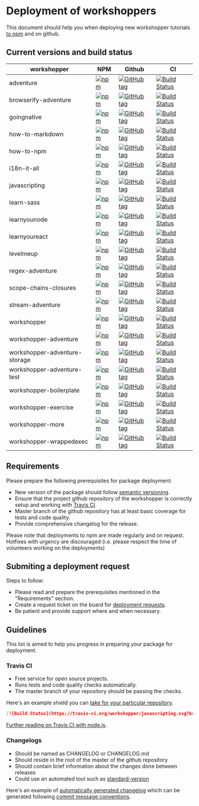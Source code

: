 # Deployment of workshoppers

This document should help you when deploying new workshopper tutorials [to npm](https://www.npmjs.com/org/workshopper) and on github.

## Current versions and build status

workshopper | NPM | Github | CI |
------------| --- | ------ | -- |
adventure   | [![npm](https://img.shields.io/npm/v/adventure.svg)](https://www.npmjs.com/package/adventure) | [![GitHub tag](https://img.shields.io/github/tag/workshopper/adventure.svg)](https://github.com/workshopper/adventure) | [![Build Status](https://travis-ci.org/workshopper/adventure.svg?branch=master)](https://travis-ci.org/workshopper/adventure)
browserify-adventure | [![npm](https://img.shields.io/npm/v/browserify-adventure.svg)](https://www.npmjs.com/package/browserify-adventure) | [![GitHub tag](https://img.shields.io/github/tag/workshopper/browserify-adventure.svg)](https://github.com/workshopper/browserify-adventure) | [![Build Status](https://travis-ci.org/workshopper/browserify-adventure.svg?branch=master)](https://travis-ci.org/workshopper/browserify-adventure)
goingnative | [![npm](https://img.shields.io/npm/v/goingnative.svg)](https://www.npmjs.com/package/goingnative) | [![GitHub tag](https://img.shields.io/github/tag/workshopper/goingnative.svg)](https://github.com/workshopper/goingnative) | [![Build Status](https://travis-ci.org/workshopper/goingnative.svg?branch=master)](https://travis-ci.org/workshopper/goingnative)
how-to-markdown | [![npm](https://img.shields.io/npm/v/how-to-markdown.svg)](https://www.npmjs.com/package/how-to-markdown) | [![GitHub tag](https://img.shields.io/github/tag/workshopper/how-to-markdown.svg)](https://github.com/workshopper/how-to-markdown) | [![Build Status](https://travis-ci.org/workshopper/how-to-markdown.svg?branch=master)](https://travis-ci.org/workshopper/how-to-markdown)
how-to-npm | [![npm](https://img.shields.io/npm/v/how-to-npm.svg)](https://www.npmjs.com/package/how-to-npm) | [![GitHub tag](https://img.shields.io/github/tag/workshopper/how-to-npm.svg)](https://github.com/workshopper/how-to-npm) | [![Build Status](https://travis-ci.org/workshopper/how-to-npm.svg?branch=master)](https://travis-ci.org/workshopper/how-to-npm)
i18n-it-all | [![npm](https://img.shields.io/npm/v/i18n-it-all.svg)](https://www.npmjs.com/package/i18n-it-all) | [![GitHub tag](https://img.shields.io/github/tag/workshopper/i18n-it-all.svg)](https://github.com/workshopper/i18n-it-all) | [![Build Status](https://travis-ci.org/workshopper/i18n-it-all.svg?branch=master)](https://travis-ci.org/workshopper/i18n-it-all)
javascripting | [![npm](https://img.shields.io/npm/v/javascripting.svg)](https://www.npmjs.com/package/javascripting) | [![GitHub tag](https://img.shields.io/github/tag/workshopper/javascripting.svg)](https://github.com/workshopper/javascripting) | [![Build Status](https://travis-ci.org/workshopper/javascripting.svg?branch=master)](https://travis-ci.org/workshopper/javascripting)
learn-sass | [![npm](https://img.shields.io/npm/v/learn-sass.svg)](https://www.npmjs.com/package/learn-sass) | [![GitHub tag](https://img.shields.io/github/tag/workshopper/learn-sass.svg)](https://github.com/workshopper/learn-sass) | [![Build Status](https://travis-ci.org/workshopper/learn-sass.svg?branch=master)](https://travis-ci.org/workshopper/learn-sass)
learnyounode | [![npm](https://img.shields.io/npm/v/learnyounode.svg)](https://www.npmjs.com/package/learnyounode) | [![GitHub tag](https://img.shields.io/github/tag/workshopper/learnyounode.svg)](https://github.com/workshopper/learnyounode) | [![Build Status](https://travis-ci.org/workshopper/learnyounode.svg?branch=master)](https://travis-ci.org/workshopper/learnyounode)
learnyoureact | [![npm](https://img.shields.io/npm/v/learnyoureact.svg)](https://www.npmjs.com/package/learnyoureact) | [![GitHub tag](https://img.shields.io/github/tag/workshopper/learnyoureact.svg)](https://github.com/workshopper/learnyoureact) | [![Build Status](https://travis-ci.org/workshopper/learnyoureact.svg?branch=master)](https://travis-ci.org/workshopper/learnyoureact)
levelmeup | [![npm](https://img.shields.io/npm/v/levelmeup.svg)](https://www.npmjs.com/package/levelmeup) | [![GitHub tag](https://img.shields.io/github/tag/workshopper/levelmeup.svg)](https://github.com/workshopper/levelmeup) | [![Build Status](https://travis-ci.org/workshopper/levelmeup.svg?branch=master)](https://travis-ci.org/workshopper/levelmeup)
regex-adventure | [![npm](https://img.shields.io/npm/v/regex-adventure.svg)](https://www.npmjs.com/package/regex-adventure) | [![GitHub tag](https://img.shields.io/github/tag/workshopper/regex-adventure.svg)](https://github.com/workshopper/regex-adventure) | [![Build Status](https://travis-ci.org/workshopper/regex-adventure.svg?branch=master)](https://travis-ci.org/workshopper/regex-adventure)
scope-chains-closures | [![npm](https://img.shields.io/npm/v/scope-chains-closures.svg)](https://www.npmjs.com/package/scope-chains-closures) | [![GitHub tag](https://img.shields.io/github/tag/workshopper/scope-chains-closures.svg)](https://github.com/workshopper/scope-chains-closures) | [![Build Status](https://travis-ci.org/workshopper/scope-chains-closures.svg?branch=master)](https://travis-ci.org/workshopper/scope-chains-closures)
stream-adventure | [![npm](https://img.shields.io/npm/v/stream-adventure.svg)](https://www.npmjs.com/package/stream-adventure) | [![GitHub tag](https://img.shields.io/github/tag/workshopper/stream-adventure.svg)](https://github.com/workshopper/stream-adventure) | [![Build Status](https://travis-ci.org/workshopper/stream-adventure.svg?branch=master)](https://travis-ci.org/workshopper/stream-adventure)
workshopper | [![npm](https://img.shields.io/npm/v/workshopper.svg)](https://www.npmjs.com/package/workshopper) | [![GitHub tag](https://img.shields.io/github/tag/workshopper/workshopper.svg)](https://github.com/workshopper/workshopper) | [![Build Status](https://travis-ci.org/workshopper/workshopper.svg?branch=master)](https://travis-ci.org/workshopper/workshopper)
workshopper-adventure | [![npm](https://img.shields.io/npm/v/workshopper-adventure.svg)](https://www.npmjs.com/package/workshopper-adventure) | [![GitHub tag](https://img.shields.io/github/tag/workshopper/workshopper-adventure.svg)](https://github.com/workshopper/workshopper-adventure) | [![Build Status](https://travis-ci.org/workshopper/workshopper-adventure.svg?branch=master)](https://travis-ci.org/workshopper/workshopper-adventure)
workshopper-adventure-storage | [![npm](https://img.shields.io/npm/v/workshopper-adventure-storage.svg)](https://www.npmjs.com/package/workshopper-adventure-storage) | [![GitHub tag](https://img.shields.io/github/tag/workshopper/workshopper-adventure-storage.svg)](https://github.com/workshopper/workshopper-adventure-storage) | [![Build Status](https://travis-ci.org/workshopper/workshopper-adventure-storage.svg?branch=master)](https://travis-ci.org/workshopper/workshopper-adventure-storage)
workshopper-adventure-test | [![npm](https://img.shields.io/npm/v/workshopper-adventure-test.svg)](https://www.npmjs.com/package/workshopper-adventure-test) | [![GitHub tag](https://img.shields.io/github/tag/workshopper/workshopper-adventure-test.svg)](https://github.com/workshopper/workshopper-adventure-test) | [![Build Status](https://travis-ci.org/workshopper/workshopper-adventure-test.svg?branch=master)](https://travis-ci.org/workshopper/workshopper-adventure-test)
workshopper-boilerplate | [![npm](https://img.shields.io/npm/v/workshopper-boilerplate.svg)](https://www.npmjs.com/package/workshopper-boilerplate) | [![GitHub tag](https://img.shields.io/github/tag/workshopper/workshopper-boilerplate.svg)](https://github.com/workshopper/workshopper-boilerplate) | [![Build Status](https://travis-ci.org/workshopper/workshopper-boilerplate.svg?branch=master)](https://travis-ci.org/workshopper/workshopper-boilerplate)
workshopper-exercise | [![npm](https://img.shields.io/npm/v/workshopper-exercise.svg)](https://www.npmjs.com/package/workshopper-exercise) | [![GitHub tag](https://img.shields.io/github/tag/workshopper/workshopper-exercise.svg)](https://github.com/workshopper/workshopper-exercise) | [![Build Status](https://travis-ci.org/workshopper/workshopper-exercise.svg?branch=master)](https://travis-ci.org/workshopper/workshopper-exercise)
workshopper-more | [![npm](https://img.shields.io/npm/v/workshopper-more.svg)](https://www.npmjs.com/package/workshopper-more) | [![GitHub tag](https://img.shields.io/github/tag/workshopper/workshopper-more.svg)](https://github.com/workshopper/workshopper-more) | [![Build Status](https://travis-ci.org/workshopper/workshopper-more.svg?branch=master)](https://travis-ci.org/workshopper/workshopper-more)
workshopper-wrappedexec | [![npm](https://img.shields.io/npm/v/workshopper-wrappedexec.svg)](https://www.npmjs.com/package/workshopper-wrappedexec) | [![GitHub tag](https://img.shields.io/github/tag/workshopper/workshopper-wrappedexec.svg)](https://github.com/workshopper/workshopper-wrappedexec) | [![Build Status](https://travis-ci.org/workshopper/workshopper-wrappedexec.svg?branch=master)](https://travis-ci.org/workshopper/workshopper-wrappedexec)

## Requirements

Please prepare the following prerequisites for package deployment:

- New version of the package should follow [semantic versioning](http://semver.org/).
- Ensure that the project github repository of the workshopper is correctly setup and working with [Travis CI](http://travis-ci.org/).
- Master branch of the github repository has at least basic coverage for tests and code quality.
- Provide comprehensive changelog for the release.

Please note that deployments to npm are made regularly and on request. Hotfixes with urgency are discouraged (i.e. please respect the time of volunteers working on the deployments)

## Submiting a deployment request

Steps to follow:
- Please read and prepare the prerequisites mentioned in the "Requirements" section.
- Create a request ticket on the board for [deployment requests](https://github.com/workshopper/org/projects/1).
- Be patient and provide support where and when necessary.

## Guidelines

This list is aimed to help you progress in preparing your package for deployment.

### Travis CI
- Free service for open source projects.
- Runs tests and code quality checks automatically.
- The master branch of your repository should be passing the checks.

Here's an example shield you can [take for your particular repository](https://docs.travis-ci.com/user/status-images/).
```md
[![Build Status](https://travis-ci.org/workshopper/javascripting.svg?branch=master)](https://travis-ci.org/workshopper/javascripting)
```
[Further reading on Travis CI with node.js](https://docs.travis-ci.com/user/languages/javascript-with-nodejs/).

### Changelogs
- Should be named as CHANGELOG or CHANGELOG.md
- Should reside in the root of the master of the github repository
- Should contain brief information about the changes done between releases
- Could use an automated tool such as [standard-version](https://github.com/conventional-changelog/standard-version)

Here's an example of [automatically generated changelog](https://github.com/angular/angular.js/blob/master/CHANGELOG.md) 
which can be generated following [commit message conventions](https://github.com/angular/angular.js/blob/master/CONTRIBUTING.md#commit).
